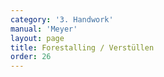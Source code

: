 ```yaml
---
category: '3. Handwork'
manual: 'Meyer'
layout: page
title: Forestalling / Verstüllen
order: 26
---
```


<link rel="import" href="/bower_components/polymer/polymer.html">
<link rel="import" href="shared-styles.html">

<dom-module id="{{ page.url | split:'/' | last | remove: '.html' }}-element">
  <template>
    <style include="shared-styles">
      :host {
        display: block;

        padding: 10px;
      }
    </style>

    <div class="card">

      <h1>{{ page.title }}</h1>


      <p>Transcription:</p>
      <blockquote><p>Forestalling shall be driven thus: if one comes working unto you with all sorts of actions against the four openings, and strives then to move overhead, then fall with the slice on their arm or sword and don't let them come away again, but wherever they go, pursue them closely with the slice on their arm, and thus follow after them so that they cannot work, and as soon as you see your opportunity, push them away from you with the slice and let your weapon fly to the nearest opening.</p>
      </blockquote>

    </div>
  </template>

  <script>
    Polymer({
      is: '{{ page.url | split:'/' | last | remove: '.html' }}-element',
    });
  </script>
</dom-module>